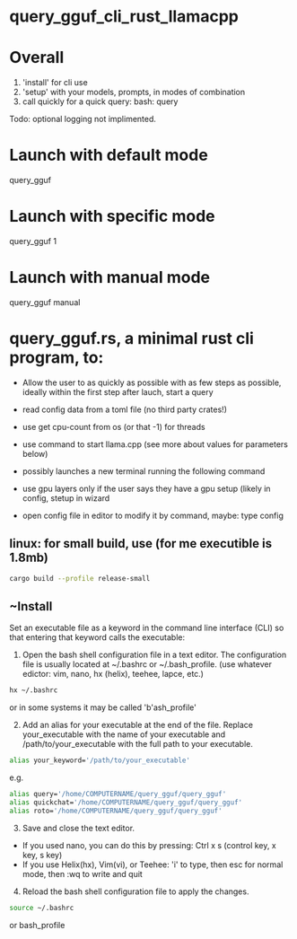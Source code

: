 # query_gguf_cli_rust_llamacpp


# Overall
1. 'install' for cli use
2. 'setup' with your models, prompts, in modes of combination
3.  call quickly for a quick query: bash: query


Todo:
optional logging not implimented.

# Launch with default mode
query_gguf

# Launch with specific mode
query_gguf 1

# Launch with manual mode
query_gguf manual

# query_gguf.rs, a minimal rust cli program, to:

- Allow the user to as quickly as possible with as few steps as possible,
ideally within the first step after lauch, start a query

- read config data from a toml file
(no third party crates!)

- use get cpu-count from os (or that -1) for threads

- use command to start llama.cpp
(see more about values for parameters below)

- possibly launches a new terminal running the following command

- use gpu layers only if the user says they have a gpu setup (likely in config, stetup in wizard

- open config file in editor to modify it by command, maybe: type config


## linux: for small build, use (for me executible is 1.8mb)
```bash
cargo build --profile release-small 
```

## ~Install
Set an executable file as a keyword in the command line interface (CLI) so that entering that keyword calls the executable:

1. Open the bash shell configuration file in a text editor. The configuration file is usually located at ~/.bashrc or ~/.bash_profile. (use whatever edictor: vim, nano, hx (helix), teehee, lapce, etc.)
```bash
hx ~/.bashrc
```
or in some systems it may be called 'b'ash_profile'

2. Add an alias for your executable at the end of the file. Replace your_executable with the name of your executable and /path/to/your_executable with the full path to your executable.
```bash
alias your_keyword='/path/to/your_executable'
```
e.g.
```bash
alias query='/home/COMPUTERNAME/query_gguf/query_gguf'
alias quickchat='/home/COMPUTERNAME/query_gguf/query_gguf'
alias roto='/home/COMPUTERNAME/query_gguf/query_gguf'
```

3. Save and close the text editor. 
- If you used nano, you can do this by pressing: Ctrl x s (control key, x key, s key)
- If you use Helix(hx), Vim(vi), or Teehee: 'i' to type, then esc for normal mode, then :wq to write and quit

4. Reload the bash shell configuration file to apply the changes.
```bash
source ~/.bashrc
```
or bash_profile


